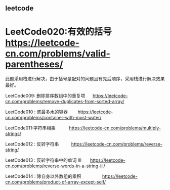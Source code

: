 ## leetcode
# LeetCode020:有效的括号      https://leetcode-cn.com/problems/valid-parentheses/
此题采用栈进行解决，由于括号是配对的问题且有先后顺序，采用栈进行解决效果最好。

LeetCode009: 删除排序数组中的重复项      https://leetcode-cn.com/problems/remove-duplicates-from-sorted-array/

LeetCode010 : 盛最多水的容器        https://leetcode-cn.com/problems/container-with-most-water/

LeetCode011:字符串相乘           https://leetcode-cn.com/problems/multiply-strings/

LeetCode012 : 反转字符串          https://leetcode-cn.com/problems/reverse-string/

LeetCode013 : 反转字符串中的单词 III       https://leetcode-cn.com/problems/reverse-words-in-a-string-iii/

LeetCode014 : 除自身以外数组的乘积                 https://leetcode-cn.com/problems/product-of-array-except-self/
